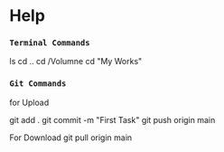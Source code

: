 # Help




### `Terminal Commands`

ls
cd ..
cd /Volumne
cd "My Works"


### `Git Commands`
for Upload

git add .
git commit -m "First Task"
git push origin main

For Download
git pull origin main








